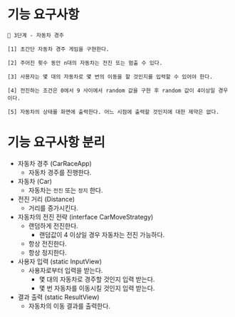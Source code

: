 # 기능 요구사항
```text
🚀 3단계 - 자동차 경주

[1] 초간단 자동차 경주 게임을 구현한다.
  
[2] 주어진 횟수 동안 n대의 자동차는 전진 또는 멈출 수 있다.
  
[3] 사용자는 몇 대의 자동차로 몇 번의 이동을 할 것인지를 입력할 수 있어야 한다.

[4] 전진하는 조건은 0에서 9 사이에서 random 값을 구한 후 random 값이 4이상일 경우이다.

[5] 자동차의 상태를 화면에 출력한다. 어느 시점에 출력할 것인지에 대한 제약은 없다.
```

# 기능 요구사항 분리
- 자동차 경주 (CarRaceApp)
  - 자동차 경주를 진행한다.
- 자동차 (Car)
  - 자동차는 `전진` 또는 `정지` 한다.
- 전진 거리 (Distance)
  - 거리를 증가시킨다.
- 자동차의 전진 전략 (interface CarMoveStrategy)
  - 랜덤하게 전진한다.
    - 랜덤값이 4 이상일 경우 자동차는 전진 가능하다.
  - 항상 전진한다.
  - 항상 정지한다.
- 사용자 입력 (static InputView)
  - 사용자로부터 입력을 받는다.
    - 몇 대의 자동차로 경주할 것인지 입력 받는다.
    - 몇 번 자동차를 이동시킬 것인지 입력 받는다.
- 결과 출력 (static ResultView)
  - 자동차의 이동 결과를 출력한다.
